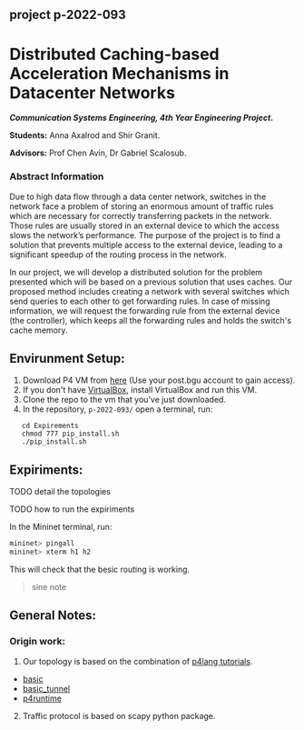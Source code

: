 ## project p-2022-093
# Distributed Caching-based Acceleration Mechanisms in Datacenter Networks
***Communication Systems Engineering, 4th Year Engineering Project.***

**Students:** Anna Axalrod and Shir Granit.

**Advisors:** Prof Chen Avin, Dr Gabriel Scalosub.

### Abstract Information
Due to high data flow through a data center network, switches in the network face a problem of storing an enormous amount of traffic rules which are necessary for correctly transferring packets in the network. Those rules are usually stored in an external device to which the access slows the network’s performance. The purpose of the project is to find a solution that prevents multiple access to the external device, leading to a significant speedup of the routing process in the network. 

In our project, we will develop a distributed solution for the problem presented which will be based on a previous solution that uses caches. 
Our proposed method includes creating a network with several switches which send queries to each other to get forwarding rules. In case of missing information, we will request the forwarding rule from the external device (the controller), which keeps all the forwarding rules and holds the switch's cache memory.

## Envirunment Setup:
1. Download P4 VM from [here](https://drive.google.com/file/d/13NHWkkmn69W90dJGQUC7m7i4USeMTegF/view) (Use your post.bgu account to gain access).
2. If you don't have [VirtualBox](https://www.virtualbox.org/), install VirtualBox and run this VM.
3. Clone the repo to the vm that you’ve just downloaded.
4. In the repository, `p-2022-093/` open a terminal, run:
```
   cd Expirements
   chmod 777 pip_install.sh
   ./pip_install.sh
``` 
## Expiriments:
TODO detail the topologies

TODO how to run the expiriments

In the Mininet terminal, run:
   ```bash
   mininet> pingall
   mininet> xterm h1 h2
   ```
   This will check that the besic routing is working.

> sine note


## General Notes:
### Origin work: 
1. Our topology is based on the combination of [p4lang tutorials](https://github.com/p4lang/tutorials).
* [basic](https://github.com/p4lang/tutorials/tree/master/exercises/basic)
* [basic_tunnel](https://github.com/p4lang/tutorials/tree/master/exercises/basic_tunnel)
* [p4runtime](https://github.com/p4lang/tutorials/tree/master/exercises/p4runtime)
2. Traffic protocol is based on scapy python package.
